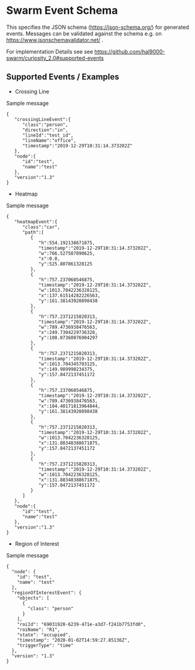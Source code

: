 # Swarm Event Schema

This specifies the JSON schema (https://json-schema.org/) for generated events. Messages can be validated against the schema e.g. on https://www.jsonschemavalidator.net/ .

For implementation Details see see https://github.com/hal9000-swarm/curiosity_2.0#supported-events

## Supported Events / Examples

- Crossing Line

Sample message
```shell script
{ 
   "crossingLineEvent":{ 
      "class":"person",
      "direction":"in",
      "lineId":"test_id",
      "lineName":"office",
      "timestamp":"2019-12-29T10:31:14.373202Z"
   },
   "node":{ 
      "id":"test",
      "name":"test"
   },
   "version":"1.3"
}
```

- Heatmap

Sample message
```shell script
{ 
   "heatmapEvent":{ 
      "class":"car",
      "path":[ 
         { 
            "h":554.192138671875,
            "timestamp":"2019-12-29T10:31:14.373202Z",
            "w":766.527587890625,
            "x":0.0,
            "y":525.807861328125
         },
         { 
            "h":757.237060546875,
            "timestamp":"2019-12-29T10:31:14.373202Z",
            "w":1013.7042236328125,
            "x":137.61514282226563,
            "y":161.38143920898438
         },
         { 
            "h":757.2371215820313,
            "timestamp":"2019-12-29T10:31:14.373202Z",
            "w":789.4736938476563,
            "x":249.7304229736328,
            "y":108.07360076904297
         },
         { 
            "h":757.2371215820313,
            "timestamp":"2019-12-29T10:31:14.373202Z",
            "w":1013.704345703125,
            "x":149.989990234375,
            "y":157.8472137451172
         },
         { 
            "h":757.237060546875,
            "timestamp":"2019-12-29T10:31:14.373202Z",
            "w":789.4736938476563,
            "x":184.40171813964844,
            "y":161.38143920898438
         },
         { 
            "h":757.2371215820313,
            "timestamp":"2019-12-29T10:31:14.373202Z",
            "w":1013.7042236328125,
            "x":131.88348388671875,
            "y":157.8472137451172
         },
         { 
            "h":757.2371215820313,
            "timestamp":"2019-12-29T10:31:14.373202Z",
            "w":1013.7042236328125,
            "x":131.88348388671875,
            "y":157.8472137451172
         }
      ]
   },
   "node":{ 
      "id":"test",
      "name":"test"
   },
   "version":"1.3"
}
```

- Region of Interest

Sample message
```shell script
{
  "node": {
    "id": "test",
    "name": "test"
  },
  "regionOfInterestEvent": {
    "objects": [
      {
        "class": "person"
      }
    ],
    "roiId": "69031920-6239-471e-a3d7-f241b7753fd0",
    "roiName": "R1",
    "state": "occupied",
    "timestamp": "2020-01-02T14:59:27.85136Z",
    "triggerType": "time"
  },
  "version": "1.3"
}
```
